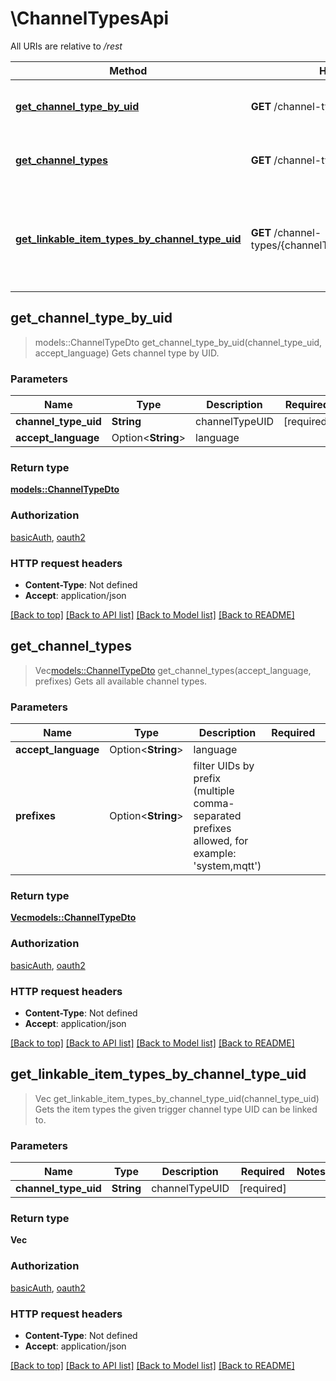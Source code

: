 # \ChannelTypesApi

All URIs are relative to */rest*

Method | HTTP request | Description
------------- | ------------- | -------------
[**get_channel_type_by_uid**](ChannelTypesApi.md#get_channel_type_by_uid) | **GET** /channel-types/{channelTypeUID} | Gets channel type by UID.
[**get_channel_types**](ChannelTypesApi.md#get_channel_types) | **GET** /channel-types | Gets all available channel types.
[**get_linkable_item_types_by_channel_type_uid**](ChannelTypesApi.md#get_linkable_item_types_by_channel_type_uid) | **GET** /channel-types/{channelTypeUID}/linkableItemTypes | Gets the item types the given trigger channel type UID can be linked to.



## get_channel_type_by_uid

> models::ChannelTypeDto get_channel_type_by_uid(channel_type_uid, accept_language)
Gets channel type by UID.

### Parameters


Name | Type | Description  | Required | Notes
------------- | ------------- | ------------- | ------------- | -------------
**channel_type_uid** | **String** | channelTypeUID | [required] |
**accept_language** | Option<**String**> | language |  |

### Return type

[**models::ChannelTypeDto**](ChannelTypeDTO.md)

### Authorization

[basicAuth](../README.md#basicAuth), [oauth2](../README.md#oauth2)

### HTTP request headers

- **Content-Type**: Not defined
- **Accept**: application/json

[[Back to top]](#) [[Back to API list]](../README.md#documentation-for-api-endpoints) [[Back to Model list]](../README.md#documentation-for-models) [[Back to README]](../README.md)


## get_channel_types

> Vec<models::ChannelTypeDto> get_channel_types(accept_language, prefixes)
Gets all available channel types.

### Parameters


Name | Type | Description  | Required | Notes
------------- | ------------- | ------------- | ------------- | -------------
**accept_language** | Option<**String**> | language |  |
**prefixes** | Option<**String**> | filter UIDs by prefix (multiple comma-separated prefixes allowed, for example: 'system,mqtt') |  |

### Return type

[**Vec<models::ChannelTypeDto>**](ChannelTypeDTO.md)

### Authorization

[basicAuth](../README.md#basicAuth), [oauth2](../README.md#oauth2)

### HTTP request headers

- **Content-Type**: Not defined
- **Accept**: application/json

[[Back to top]](#) [[Back to API list]](../README.md#documentation-for-api-endpoints) [[Back to Model list]](../README.md#documentation-for-models) [[Back to README]](../README.md)


## get_linkable_item_types_by_channel_type_uid

> Vec<String> get_linkable_item_types_by_channel_type_uid(channel_type_uid)
Gets the item types the given trigger channel type UID can be linked to.

### Parameters


Name | Type | Description  | Required | Notes
------------- | ------------- | ------------- | ------------- | -------------
**channel_type_uid** | **String** | channelTypeUID | [required] |

### Return type

**Vec<String>**

### Authorization

[basicAuth](../README.md#basicAuth), [oauth2](../README.md#oauth2)

### HTTP request headers

- **Content-Type**: Not defined
- **Accept**: application/json

[[Back to top]](#) [[Back to API list]](../README.md#documentation-for-api-endpoints) [[Back to Model list]](../README.md#documentation-for-models) [[Back to README]](../README.md)

